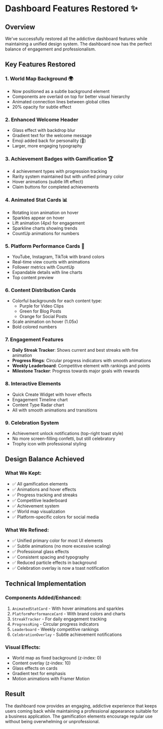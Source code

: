 # Dashboard Features Restored ✨

## Overview
We've successfully restored all the addictive dashboard features while maintaining a unified design system. The dashboard now has the perfect balance of engagement and professionalism.

## Key Features Restored

### 1. World Map Background 🌍
- Now positioned as a subtle background element
- Components are overlaid on top for better visual hierarchy
- Animated connection lines between global cities
- 20% opacity for subtle effect

### 2. Enhanced Welcome Header
- Glass effect with backdrop blur
- Gradient text for the welcome message
- Emoji added back for personality (🚀)
- Larger, more engaging typography

### 3. Achievement Badges with Gamification 🏆
- 4 achievement types with progression tracking
- Rarity system maintained but with unified primary color
- Hover animations (subtle lift effect)
- Claim buttons for completed achievements

### 4. Animated Stat Cards 📊
- Rotating icon animation on hover
- Sparkles appear on hover
- Lift animation (4px) for engagement
- Sparkline charts showing trends
- CountUp animations for numbers

### 5. Platform Performance Cards 📱
- YouTube, Instagram, TikTok with brand colors
- Real-time view counts with animations
- Follower metrics with CountUp
- Expandable details with line charts
- Top content preview

### 6. Content Distribution Cards
- Colorful backgrounds for each content type:
  - Purple for Video Clips
  - Green for Blog Posts
  - Orange for Social Posts
- Scale animation on hover (1.05x)
- Bold colored numbers

### 7. Engagement Features
- **Daily Streak Tracker**: Shows current and best streaks with fire animation
- **Progress Rings**: Circular progress indicators with smooth animations
- **Weekly Leaderboard**: Competitive element with rankings and points
- **Milestone Tracker**: Progress towards major goals with rewards

### 8. Interactive Elements
- Quick Create Widget with hover effects
- Engagement Timeline chart
- Content Type Radar chart
- All with smooth animations and transitions

### 9. Celebration System
- Achievement unlock notifications (top-right toast style)
- No more screen-filling confetti, but still celebratory
- Trophy icon with professional styling

## Design Balance Achieved

### What We Kept:
- ✅ All gamification elements
- ✅ Animations and hover effects
- ✅ Progress tracking and streaks
- ✅ Competitive leaderboard
- ✅ Achievement system
- ✅ World map visualization
- ✅ Platform-specific colors for social media

### What We Refined:
- ✅ Unified primary color for most UI elements
- ✅ Subtle animations (no more excessive scaling)
- ✅ Professional glass effects
- ✅ Consistent spacing and typography
- ✅ Reduced particle effects in background
- ✅ Celebration overlay is now a toast notification

## Technical Implementation

### Components Added/Enhanced:
1. `AnimatedStatCard` - With hover animations and sparkles
2. `PlatformPerformanceCard` - With brand colors and charts
3. `StreakTracker` - For daily engagement tracking
4. `ProgressRing` - Circular progress indicators
5. `Leaderboard` - Weekly competitive rankings
6. `CelebrationOverlay` - Subtle achievement notifications

### Visual Effects:
- World map as fixed background (z-index: 0)
- Content overlay (z-index: 10)
- Glass effects on cards
- Gradient text for emphasis
- Motion animations with Framer Motion

## Result
The dashboard now provides an engaging, addictive experience that keeps users coming back while maintaining a professional appearance suitable for a business application. The gamification elements encourage regular use without being overwhelming or unprofessional. 